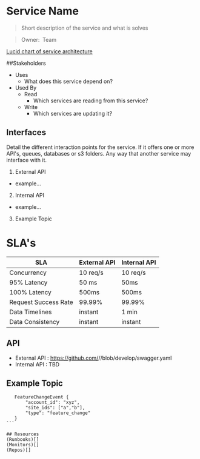 # Service Name
> Short description of the service and what is solves

> Owner: <Example> Team

[Lucid chart of service architecture]()

##Stakeholders
* Uses
    * What does this service depend on?
* Used By
    * Read
      * Which services are reading from this service?
    * Write
      * Which services are updating it?

## Interfaces
Detail the different interaction points for the service. If it offers one or more API's, queues, databases or s3 folders. Any way that another service may interface with it.
1. External API 
  * example...
2. Internal API 
  * example...
3. Example Topic

# SLA's
|SLA|External API|Internal API|
|---|------------|------------|
|Concurrency|10 req/s|10 req/s|
|95% Latency|50 ms|50ms|
|100% Latency|500ms|500ms|
|Request Success Rate|99.99%|99.99%|
|Data Timelines|instant|1 min|
|Data Consistency|instant|instant|

## API
* External API : https://github.com/<company>/<service>/blob/develop/swagger.yaml
* Internal API : TBD

## Example Topic

```
   FeatureChangeEvent {
       "account_id": "xyz",
       "site_ids": ["a","b"],
       "type": "feature_change"
   }
``` 

## Resources
(Runbooks)[] 
(Monitors)[]
(Repos)[]
